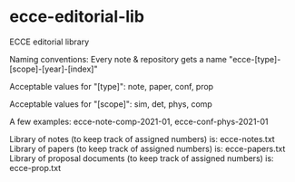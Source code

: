# ecce-editorial-lib
ECCE editorial library

Naming conventions:
Every note & repository gets a name "ecce-[type]-[scope]-[year]-[index]"

Acceptable values for "[type]": note, paper, conf, prop

Acceptable values for "[scope]": sim, det, phys, comp

A few examples: ecce-note-comp-2021-01, ecce-conf-phys-2021-01

Library of notes (to keep track of assigned numbers) is: ecce-notes.txt
Library of papers (to keep track of assigned numbers) is: ecce-papers.txt
Library of proposal documents (to keep track of assigned numbers) is: ecce-prop.txt
